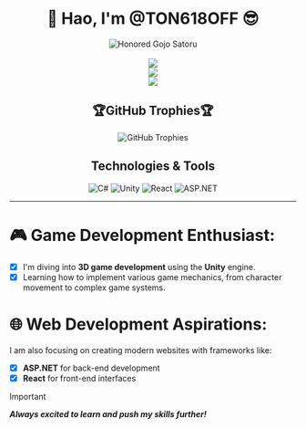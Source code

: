 <div align="center"> 
  <h1>👋 Hao, I'm @TON618OFF 😎</h1>
</div>

<!--- Гифка --->
<div align="center">
  <picture>
    <img alt="Honored Gojo Satoru" src="https://media1.tenor.com/m/8UntVSgyu6QAAAAC/gojo-satoru-satoru-gojo.gif">
  </picture>
</div>

<br>

<!--- Карточки со статистикой профиля --->
<div align="center">
  <img src="https://github-readme-stats.vercel.app/api?username=TON618OFF&show_icons=true&theme=midnight-purple&border_radius=25&border_color=2E1A47&number_format=short"> <!--- Общая статистика профиля --->
  <br>
  <img src="https://streak-stats.demolab.com?user=TON618OFF&theme=midnight-purple&border_radius=25&date_format=j%20M%5B%20Y%5D&border=2E1A47"> <!--- Contribution Streaks --->
  <br>
  <img src="https://github-readme-stats.vercel.app/api/top-langs/?username=TON618OFF&theme=midnight-purple&size_weight=0.5&count_weight=0.5&layout=compact&border_radius=25&border_color=2E1A47"> <!--- Самые используемые ЯП --->
</div>

<!--- Трофеи --->
<div align="center">
  
  ## 🏆GitHub Trophies🏆
  <img src="https://github-profile-trophy.vercel.app/?username=TON618OFF&theme=onestar&no-frame=true&margin-w=15&margin-h=15&column=3" alt="GitHub Trophies" />
  
</div>

<div align="center">

  ## Technologies & Tools
  ![C#](https://img.shields.io/badge/-C%23-239120?style=flat-square&logo=c-sharp)
  ![Unity](https://img.shields.io/badge/-Unity-000000?style=flat-square&logo=unity)
  ![React](https://img.shields.io/badge/-React-61DAFB?style=flat-square&logo=react)
  ![ASP.NET](https://img.shields.io/badge/-ASP.NET-5C2D91?style=flat-square&logo=dotnet)
  
</div>

---

<!--- Пояснение к 3D разработке --->
🎮 Game Development Enthusiast:
===
- [x] I'm diving into **3D game development** using the **Unity** engine.
- [x] Learning how to implement various game mechanics, from character movement to complex game systems.

<!--- Пояснение к WEB разработке --->
🌐 Web Development Aspirations:
===
I am also focusing on creating modern websites with frameworks like:
  - [x] **ASP.NET** for back-end development
  - [x] **React** for front-end interfaces

> [!IMPORTANT]
> ***Always excited to learn and push my skills further!***
